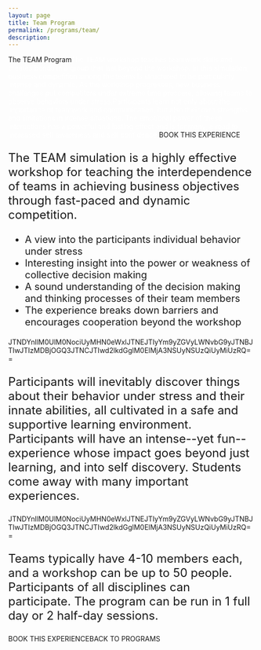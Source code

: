 ```yaml
---
layout: page
title: Team Program
permalink: /programs/team/
description:
---
```

The TEAM Program<span style="color: #ffffff;">The TEAM workshop teaches teamwork skills and creates bonds in a group that last beyond the workshop. In this simulation, business competition among the teams is structured to be particularly intense and dynamic. As the workshop progresses, new business challenges put competitors under extreme time pressure, allowing teams to observe behaviors under stress.</span><span style="color: #ffffff;">Participants learn not only about the importance of teamwork and communication, but also their own strengths and limitations in intense situations. The emotional power of these interactions has a powerful and lasting effect and is for many, a road to increased self awareness and self confidence.</span>BOOK THIS EXPERIENCE
<p style="font-size: 24px; text-align: left;">The TEAM simulation is a highly effective workshop for teaching the interdependence of teams in achieving business objectives through fast-paced and dynamic competition.</p>

<ul style="font-size: 20px;">
 	<li class="li1">A view into the participants individual behavior under stress</li>
 	<li class="li1">Interesting insight into the power or weakness of collective decision making</li>
 	<li class="li1">A sound understanding of the decision making and thinking processes of their team members</li>
 	<li class="li1">The experience breaks down barriers and encourages cooperation beyond the workshop</li>
</ul>
JTNDYnIlM0UlM0NociUyMHN0eWxlJTNEJTIyYm9yZGVyLWNvbG9yJTNBJTIwJTIzMDBjOGQ3JTNCJTIwd2lkdGglM0ElMjA3NSUyNSUzQiUyMiUzRQ==
<p style="font-size: 24px; text-align: left;">Participants will inevitably discover things about their behavior under stress and their innate abilities, all cultivated in a safe and supportive learning environment. Participants will have an intense--yet fun--experience whose impact goes beyond just learning, and into self discovery. Students come away with many important experiences.</p>
JTNDYnIlM0UlM0NociUyMHN0eWxlJTNEJTIyYm9yZGVyLWNvbG9yJTNBJTIwJTIzMDBjOGQ3JTNCJTIwd2lkdGglM0ElMjA3NSUyNSUzQiUyMiUzRQ==
<p style="font-size: 24px; text-align: left;">Teams typically have 4-10 members each, and a workshop can be up to 50 people. Participants of all disciplines can participate. The program can be run in 1 full day or 2 half-day sessions.</p>
BOOK THIS EXPERIENCEBACK TO PROGRAMS
